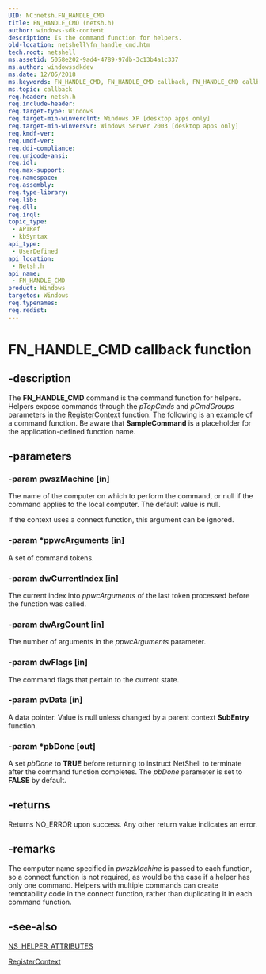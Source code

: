 ```yaml
---
UID: NC:netsh.FN_HANDLE_CMD
title: FN_HANDLE_CMD (netsh.h)
author: windows-sdk-content
description: Is the command function for helpers.
old-location: netshell\fn_handle_cmd.htm
tech.root: netshell
ms.assetid: 5058e202-9ad4-4789-97db-3c13b4a1c337
ms.author: windowssdkdev
ms.date: 12/05/2018
ms.keywords: FN_HANDLE_CMD, FN_HANDLE_CMD callback, FN_HANDLE_CMD callback function [NetShell], SampleCommand, _netsh_fn_handle_cmd, netsh/FN_HANDLE_CMD, netshell.fn_handle_cmd
ms.topic: callback
req.header: netsh.h
req.include-header: 
req.target-type: Windows
req.target-min-winverclnt: Windows XP [desktop apps only]
req.target-min-winversvr: Windows Server 2003 [desktop apps only]
req.kmdf-ver: 
req.umdf-ver: 
req.ddi-compliance: 
req.unicode-ansi: 
req.idl: 
req.max-support: 
req.namespace: 
req.assembly: 
req.type-library: 
req.lib: 
req.dll: 
req.irql: 
topic_type:
 - APIRef
 - kbSyntax
api_type:
 - UserDefined
api_location:
 - Netsh.h
api_name:
 - FN_HANDLE_CMD
product: Windows
targetos: Windows
req.typenames: 
req.redist: 
---
```


# FN_HANDLE_CMD callback function


## -description


The 
<b>FN_HANDLE_CMD</b> command is the command function for helpers. Helpers expose commands through the <i>pTopCmds</i> and <i>pCmdGroups</i> parameters in the 
<a href="https://msdn.microsoft.com/52cebe62-d4b6-4229-8418-c0ae9849822b">RegisterContext</a> function. The following is an example of a command function. Be aware  that <b>SampleCommand</b> is a placeholder for the application-defined function name.


## -parameters




### -param pwszMachine [in]

The name of the computer on which to perform the command, or null if the command applies to the local computer. The default value is null. 




If the context uses a connect function, this argument can be ignored.


### -param *ppwcArguments [in]

A set of command tokens.


### -param dwCurrentIndex [in]

The current index into <i>ppwcArguments</i> of the last token processed before the function was called.


### -param dwArgCount [in]

The number of arguments in the <i>ppwcArguments</i> parameter.


### -param dwFlags [in]

The command flags that pertain to the current state.


### -param pvData [in]

A data pointer. Value is null unless changed by a parent context <b>SubEntry</b> function.


### -param *pbDone [out]

A set <i>pbDone</i> to <b>TRUE</b> before returning to instruct NetShell to terminate after the command function completes. The <i>pbDone</i> parameter is set to <b>FALSE</b> by default.


## -returns



Returns NO_ERROR upon success. Any other return value indicates an error.




## -remarks



The computer name specified in <i>pwszMachine</i> is passed to each function, so a connect function is not required, as would be the case if a helper has only one command. Helpers with multiple commands can create remotability code in the connect function, rather than duplicating it in each command function.




## -see-also




<a href="https://msdn.microsoft.com/b2a3ae40-4aaa-41b2-965c-1467a07ab2de">NS_HELPER_ATTRIBUTES</a>



<a href="https://msdn.microsoft.com/52cebe62-d4b6-4229-8418-c0ae9849822b">RegisterContext</a>
 

 

